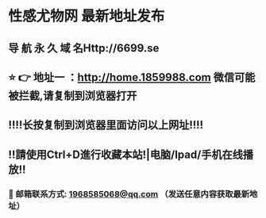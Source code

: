 # 性感尤物网 最新地址发布 
## 导 航 永 久 域 名Http://6699.se
## ⭐️ 👉 地址一 ：http://home.1859988.com 微信可能被拦截,请复制到浏览器打开
## ‼️‼️长按复制到浏览器里面访问以上网址‼️‼️
## ‼️請使用Ctrl+D進行收藏本站!|电脑/Ipad/手机在线播放‼️
### 📧 邮箱联系方式: 1968585068@qq.com （发送任意内容获取最新地址）
